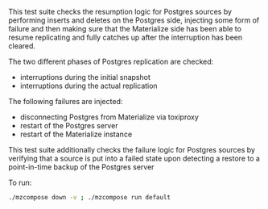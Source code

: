 This test suite checks the resumption logic for Postgres sources
by performing inserts and deletes on the Postgres side, injecting
some form of failure and then making sure that the Materialize
side has been able to resume replicating and fully catches up
after the interruption has been cleared.

The two different phases of Postgres replication are checked:
- interruptions during the initial snapshot
- interruptions during the actual replication

The following failures are injected:
- disconnecting Postgres from Materialize via toxiproxy
- restart of the Postgres server
- restart of the Materialize instance

This test suite additionally checks the failure logic for Postgres
sources by verifying that a source is put into a failed state
upon detecting a restore to a point-in-time backup of the Postgres
server

To run:

```bash
./mzcompose down -v ; ./mzcompose run default
```
